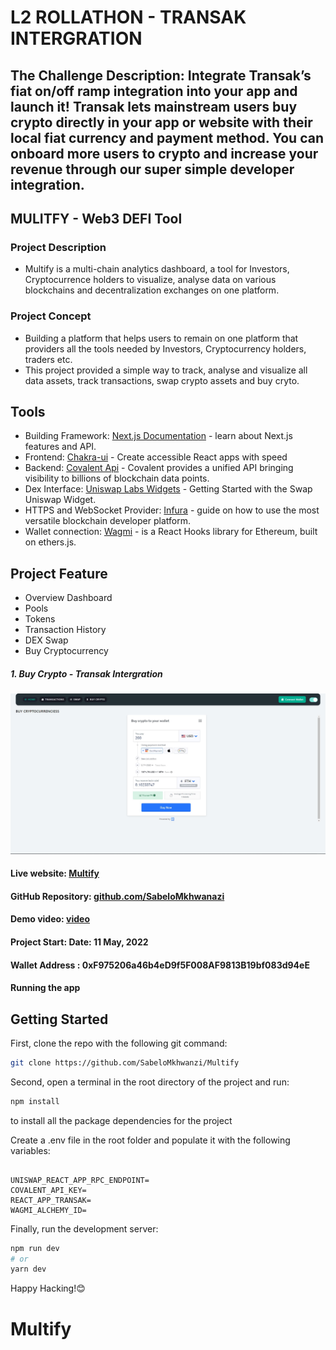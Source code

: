 # L2 ROLLATHON - TRANSAK INTERGRATION

## The Challenge Description: Integrate Transak’s fiat on/off ramp integration into your app and launch it! Transak lets mainstream users buy crypto directly in your app or website with their local fiat currency and payment method. You can onboard more users to crypto and increase your revenue through our super simple developer integration.

<!-- [HERE](https://gitcoin.co/issue/transak/transak-sdk/11/100028820) -->

## MULITFY - Web3 DEFI Tool

### Project Description

- Multify is a multi-chain analytics dashboard, a tool for Investors, Cryptocurrence holders to visualize, analyse data on various blockchains and decentralization exchanges on one platform.

### Project Concept

- Building a platform that helps users to remain on one platform that providers all the tools needed by Investors, Cryptocurrency holders, traders etc.
- This project provided a simple way to track, analyse and visualize all data assets, track transactions, swap crypto assets and buy cryto.

## Tools

- Building Framework: [Next.js Documentation](https://nextjs.org/docs) - learn about Next.js features and API.
- Frontend: [Chakra-ui](https://chakra-ui.com/) - Create accessible React apps with speed
- Backend: [Covalent Api](https://www.covalenthq.com/) - Covalent provides a unified API bringing visibility to billions of blockchain data points.
- Dex Interface: [Uniswap Labs Widgets](https://docs.uniswap.org/sdk/widgets/swap-widget) - Getting Started with the Swap Uniswap Widget.
- HTTPS and WebSocket Provider: [Infura](https://docs.infura.io/infura/networks/ethereum) - guide on how to use the most versatile blockchain developer platform.
- Wallet connection: [Wagmi](https://wagmi-xyz.vercel.app/) - is a React Hooks library for Ethereum, built on ethers.js.
<!-- * Hosting platform: [Vercel Platform](https://vercel.com/new?utm_medium=default-template&filter=next.js&utm_source=create-next-app&utm_campaign=create-next-app-readme) from the creators of Next.js. -->

## Project Feature

- Overview Dashboard
- Pools
- Tokens
- Transaction History
- DEX Swap
- Buy Cryptocurrency

##### 1. Buy Crypto - Transak Intergration

![Transak](https://github.com/SabeloMkhwanzi/Multify/blob/main/public/Multify-Intergration%20Transak.jpg)

#### Live website: [Multify](https://transak-intergration-multify.vercel.app/)

#### GitHub Repository: [github.com/SabeloMkhwanazi](https://github.com/SabeloMkhwanzi/Multify)

#### Demo video: [video]()

#### Project Start: Date: 11 May, 2022

#### Wallet Address : 0xF975206a46b4eD9f5F008AF9813B19bf083d94eE

#### Running the app

## Getting Started

First, clone the repo with the following git command:

```bash
git clone https://github.com/SabeloMkhwanzi/Multify
```

Second, open a terminal in the root directory of the project and run:

```bash
npm install
```

to install all the package dependencies for the project

Create a .env file in the root folder and populate it with the following variables:

```

UNISWAP_REACT_APP_RPC_ENDPOINT=
COVALENT_API_KEY=
REACT_APP_TRANSAK=
WAGMI_ALCHEMY_ID=

```

Finally, run the development server:

```bash
npm run dev
# or
yarn dev
```

Happy Hacking!😊

# Multify
